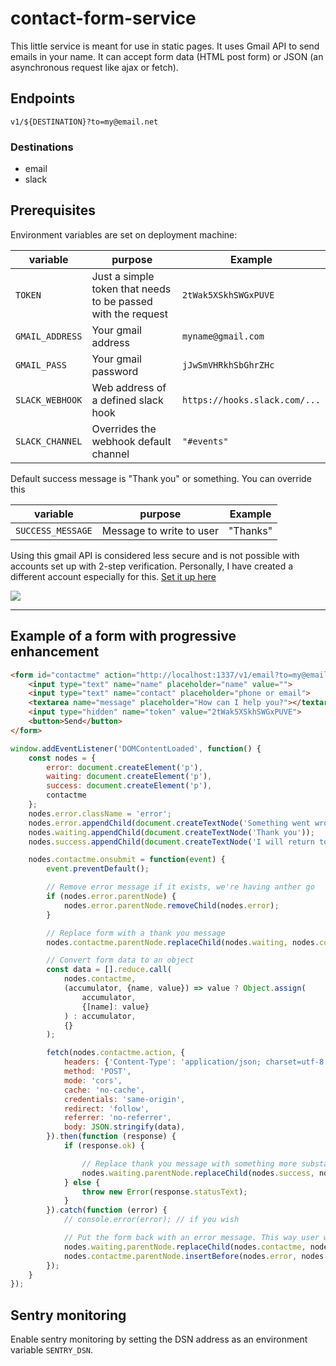 # contact-form-service

This little service is meant for use in static pages. It uses Gmail API to send emails in your name.
It can accept form data (HTML post form) or JSON (an asynchronous request like ajax or fetch).

## Endpoints

`v1/${DESTINATION}?to=my@email.net`

### Destinations
- email
- slack

## Prerequisites

Environment variables are set on deployment machine:

| variable | purpose | Example
| - | - | -
| `TOKEN` | Just a simple token that needs to be passed with the request | `2tWak5XSkhSWGxPUVE`
| `GMAIL_ADDRESS` | Your gmail address | `myname@gmail.com`
| `GMAIL_PASS` | Your gmail password | `jJwSmVHRkhSbGhrZHc`
| `SLACK_WEBHOOK` | Web address of a defined slack hook | `https://hooks.slack.com/...`
| `SLACK_CHANNEL` | Overrides the webhook default channel | `"#events"`

Default success message is "Thank you" or something. You can override this

| variable | purpose | Example
| - | - | -
| `SUCCESS_MESSAGE` | Message to write to user | "Thanks"

Using this gmail API is considered less secure and is not possible with accounts set up with 2-step verification. Personally, I have created a different account especially for this. [Set it up here](https://myaccount.google.com/lesssecureapps)

![](https://user-images.githubusercontent.com/516342/42952279-0470d160-8b70-11e8-99c8-20ab154c218e.png)

---

## Example of a form with progressive enhancement
```html
<form id="contactme" action="http://localhost:1337/v1/email?to=my@email.net" method="post">
	<input type="text" name="name" placeholder="name" value="">
	<input type="text" name="contact" placeholder="phone or email">
	<textarea name="message" placeholder="How can I help you?"></textarea>
	<input type="hidden" name="token" value="2tWak5XSkhSWGxPUVE">
	<button>Send</button>
</form>
```

```js
window.addEventListener('DOMContentLoaded', function() {
	const nodes = {
		error: document.createElement('p'),
		waiting: document.createElement('p'),
		success: document.createElement('p'),
		contactme
	};
	nodes.error.className = 'error';
	nodes.error.appendChild(document.createTextNode('Something went wrong, please try again.'));
	nodes.waiting.appendChild(document.createTextNode('Thank you'));
	nodes.success.appendChild(document.createTextNode('I will return to you shortly'));

	nodes.contactme.onsubmit = function(event) {
		event.preventDefault();

		// Remove error message if it exists, we're having anther go
		if (nodes.error.parentNode) {
			nodes.error.parentNode.removeChild(nodes.error);
		}

		// Replace form with a thank you message
		nodes.contactme.parentNode.replaceChild(nodes.waiting, nodes.contactme);

		// Convert form data to an object
		const data = [].reduce.call(
			nodes.contactme,
			(accumulator, {name, value}) => value ? Object.assign(
				accumulator,
				{[name]: value}
			) : accumulator,
			{}
		);

		fetch(nodes.contactme.action, {
			headers: {'Content-Type': 'application/json; charset=utf-8'},
			method: 'POST',
			mode: 'cors',
			cache: 'no-cache',
			credentials: 'same-origin',
			redirect: 'follow',
			referrer: 'no-referrer',
			body: JSON.stringify(data),
		}).then(function (response) {
			if (response.ok) {

				// Replace thank you message with something more substantial, now that we know the email was sent
				nodes.waiting.parentNode.replaceChild(nodes.success, nodes.waiting);
			} else {
				throw new Error(response.statusText);
			}
		}).catch(function (error) {
			// console.error(error); // if you wish

			// Put the form back with an error message. This way user will not lose their filled information
			nodes.waiting.parentNode.replaceChild(nodes.contactme, nodes.waiting);
			nodes.contactme.parentNode.insertBefore(nodes.error, nodes.contactme);
		});
	}
});
```

## Sentry monitoring
Enable sentry monitoring by setting the DSN address as an environment variable `SENTRY_DSN`.
